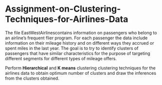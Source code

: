 # Assignment-on-Clustering-Techniques-for-Airlines-Data

The file EastWestAirlinescontains information on passengers who belong to an airline’s frequent flier program. For each passenger the data include information on their mileage history and on different ways they accrued or spent miles in the last year. The goal is to try to identify clusters of passengers that have similar characteristics for the purpose of targeting different segments for different types of mileage offers.


Perform **Hierarchical** and **K means** clustering clustering techniques for the airlines data to obtain optimum number of clusters and draw the inferences from the clusters obtained.
